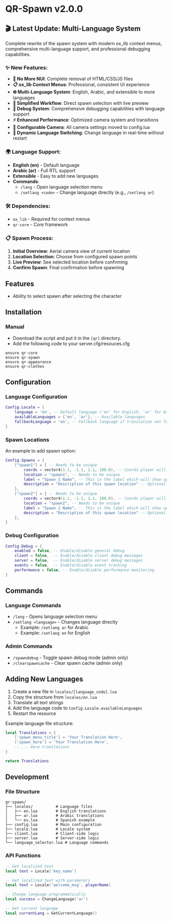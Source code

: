 # QR-Spawn v2.0.0

## 🎬 **Latest Update: Multi-Language System**

Complete rewrite of the spawn system with modern ox_lib context menus, comprehensive multi-language support, and professional debugging capabilities.

### ✨ **New Features:**
- **🧹 No More NUI**: Complete removal of HTML/CSS/JS files
- **📋 ox_lib Context Menus**: Professional, consistent UI experience
- **🌐 Multi-Language System**: English, Arabic, and extensible to more languages
- **🎯 Simplified Workflow**: Direct spawn selection with live preview
- **🔧 Debug System**: Comprehensive debugging capabilities with language support
- **⚡ Enhanced Performance**: Optimized camera system and transitions
- **📐 Configurable Camera**: All camera settings moved to config.lua
- **🎨 Dynamic Language Switching**: Change language in real-time without restart

### 🌍 **Language Support:**
- **English (en)** - Default language
- **Arabic (ar)** - Full RTL support
- **Extensible** - Easy to add new languages
- **Commands**: 
  - `/lang` - Open language selection menu
  - `/setlang <code>` - Change language directly (e.g., `/setlang ar`)

### 🛠️ **Dependencies:**
- `ox_lib` - Required for context menus
- `qr-core` - Core framework

### 📋 **Spawn Process:**
1. **Initial Overview**: Aerial camera view of current location
2. **Location Selection**: Choose from configured spawn points
3. **Live Preview**: See selected location before confirming
4. **Confirm Spawn**: Final confirmation before spawning

## Features
- Ability to select spawn after selecting the character

## Installation
### Manual
- Download the script and put it in the `[qr]` directory.
- Add the following code to your server.cfg/resouces.cfg
```
ensure qr-core
ensure qr-spawn
ensure qr-appearance
ensure qr-clothes
```

## Configuration

### Language Configuration
```lua
Config.Locale = {
    language = 'en', -- Default language ('en' for English, 'ar' for Arabic)
    availableLanguages = {'en', 'ar'}, -- Available languages
    fallbackLanguage = 'en', -- Fallback language if translation not found
}
```

### Spawn Locations
An example to add spawn option:
```lua
Config.Spawns = {
    ["spawn1"] = { -- Needs to be unique
        coords = vector4(1.1, -1.1, 1.1, 180.0), -- Coords player will be spawned
        location = "spawn1", -- Needs to be unique
        label = "Spawn 1 Name", -- This is the label which will show up in selection menu
        description = "Description of this spawn location" -- Optional description
    },
    ["spawn2"] = { -- Needs to be unique
        coords = vector4(1.1, -1.1, 1.1, 180.0), -- Coords player will be spawned
        location = "spawn2", -- Needs to be unique
        label = "Spawn 2 Name", -- This is the label which will show up in selection menu
        description = "Description of this spawn location" -- Optional description
    },
}
```

### Debug Configuration
```lua
Config.Debug = {
    enabled = false, -- Enable/disable general debug
    client = false,  -- Enable/disable client debug messages  
    server = false,  -- Enable/disable server debug messages
    events = false,  -- Enable/disable event tracking
    performance = false, -- Enable/disable performance monitoring
}
```

## Commands

### Language Commands
- `/lang` - Opens language selection menu
- `/setlang <language>` - Changes language directly
  - Example: `/setlang ar` for Arabic
  - Example: `/setlang en` for English

### Admin Commands
- `/spawndebug` - Toggle spawn debug mode (admin only)
- `/clearspawncache` - Clear spawn cache (admin only)

## Adding New Languages

1. Create a new file in `locales/[language_code].lua`
2. Copy the structure from `locales/en.lua`
3. Translate all text strings
4. Add the language code to `Config.Locale.availableLanguages`
5. Restart the resource

Example language file structure:
```lua
local Translations = {
    ['spawn_menu_title'] = 'Your Translation Here',
    ['spawn_here'] = 'Your Translation Here',
    -- ... more translations
}

return Translations
```

## Development

### File Structure
```
qr-spawn/
├── locales/          # Language files
│   ├── en.lua        # English translations
│   ├── ar.lua        # Arabic translations
│   └── es.lua        # Spanish example
├── config.lua        # Main configuration
├── locale.lua        # Locale system
├── client.lua        # Client-side logic
├── server.lua        # Server-side logic
└── language_selector.lua # Language commands
```

### API Functions
```lua
-- Get localized text
local text = Locale('key_name')

-- Get localized text with parameters
local text = Locale('welcome_msg', playerName)

-- Change language programmatically
local success = ChangeLanguage('ar')

-- Get current language
local currentLang = GetCurrentLanguage()
```
